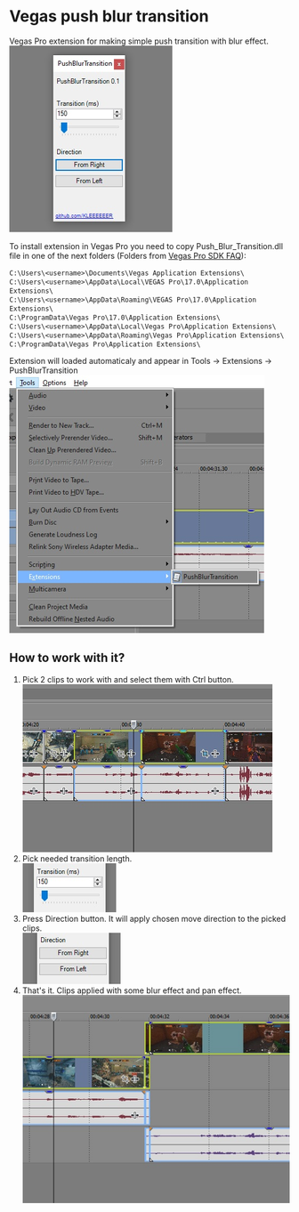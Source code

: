 # Vegas push blur transition
Vegas Pro extension for making simple push transition with blur effect.  
![](/images/extension_view.jpg)

To install extension in Vegas Pro you need to copy Push_Blur_Transition.dll file in one of the next folders (Folders from [Vegas Pro SDK FAQ](https://www.vegascreativesoftware.com/fileadmin/user_upload/non_product/downloads/vegas_scripting_faq.zip)):
```
C:\Users\<username>\Documents\Vegas Application Extensions\  
C:\Users\<username>\AppData\Local\VEGAS Pro\17.0\Application Extensions\ 
C:\Users\<username>\AppData\Roaming\VEGAS Pro\17.0\Application Extensions\ 
C:\ProgramData\Vegas Pro\17.0\Application Extensions\  
C:\Users\<username>\AppData\Local\Vegas Pro\Application Extensions\
C:\Users\<username>\AppData\Roaming\Vegas Pro\Application Extensions\
C:\ProgramData\Vegas Pro\Application Extensions\
```
Extension will loaded automaticaly and appear in Tools -> Extensions -> PushBlurTransition  
![](/images/extension_in_tools.jpg)

## How to work with it?

1. Pick 2 clips to work with and select them with Ctrl button.  
![](/images/select_clips.jpg)
2. Pick needed transition length.  
![](/images/pick_transition_length.jpg)
3. Press Direction button. It will apply chosen move direction to the picked clips.  
![](/images/pick_direction.jpg)
4. That's it. Clips applied with some blur effect and pan effect.  
![](/images/effects_applied.jpg)
